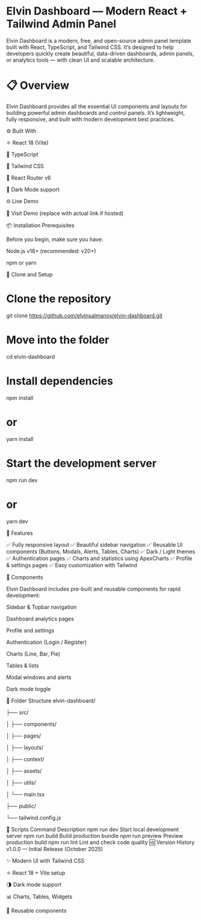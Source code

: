 # Elvin Dashboard — Modern React + Tailwind Admin Panel

Elvin Dashboard is a modern, free, and open-source admin panel template built with React, TypeScript, and Tailwind CSS.
It’s designed to help developers quickly create beautiful, data-driven dashboards, admin panels, or analytics tools — with clean UI and scalable architecture.

# 📋 Overview

Elvin Dashboard provides all the essential UI components and layouts for building powerful admin dashboards and control panels.
It’s lightweight, fully responsive, and built with modern development best practices.

⚙️ Built With

⚛️ React 18 (Vite)

🧠 TypeScript

🎨 Tailwind CSS

🔄 React Router v6

🌙 Dark Mode support

🌐 Live Demo

🔗 Visit Demo
 (replace with actual link if hosted)

📦 Installation
Prerequisites

Before you begin, make sure you have:

Node.js v18+ (recommended: v20+)

npm or yarn

🧰 Clone and Setup
# Clone the repository
git clone https://github.com/elvinsalmanov/elvin-dashboard.git

# Move into the folder
cd elvin-dashboard

# Install dependencies
npm install
# or
yarn install

# Start the development server
npm run dev
# or
yarn dev

🧩 Features

✅ Fully responsive layout
✅ Beautiful sidebar navigation
✅ Reusable UI components (Buttons, Modals, Alerts, Tables, Charts)
✅ Dark / Light themes
✅ Authentication pages
✅ Charts and statistics using ApexCharts
✅ Profile & settings pages
✅ Easy customization with Tailwind

🧠 Components

Elvin Dashboard includes pre-built and reusable components for rapid development:

Sidebar & Topbar navigation

Dashboard analytics pages

Profile and settings

Authentication (Login / Register)

Charts (Line, Bar, Pie)

Tables & lists

Modal windows and alerts

Dark mode toggle

🧾 Folder Structure
elvin-dashboard/

├── src/

│   ├── components/

│   ├── pages/

│   ├── layouts/

│   ├── context/

│   ├── assets/

│   ├── utils/

│   └── main.tsx

├── public/

└── tailwind.config.js

🧰 Scripts
Command	Description
npm run dev	Start local development server
npm run build	Build production bundle
npm run preview	Preview production build
npm run lint	Lint and check code quality
🆚 Version History
v1.0.0 — Initial Release (October 2025)

✨ Modern UI with Tailwind CSS

⚛️ React 18 + Vite setup

🌗 Dark mode support

📊 Charts, Tables, Widgets

🧩 Reusable components
